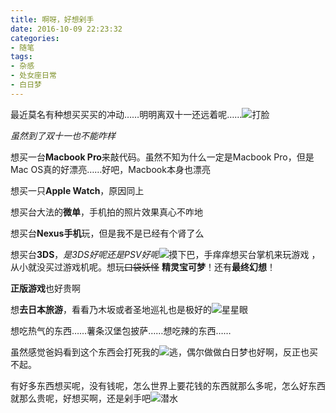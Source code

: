 ```yaml
---
title: 啊呀，好想剁手
date: 2016-10-09 22:23:32
categories:
- 随笔
tags:
- 杂感
- 处女座日常
- 白日梦
---
```


最近莫名有种想买买买的冲动……明明离双十一还远着呢……![打脸](http://o7a3i0m1t.bkt.clouddn.com/image/emo/dalian.png)

*虽然到了双十一也不能咋样*

<!--more-->

想买一台**Macbook Pro**来敲代码。虽然不知为什么一定是Macbook Pro，但是Mac OS真的好漂亮……好吧，Macbook本身也漂亮

想买一只**Apple Watch**，原因同上

想买台大法的**微单**，手机拍的照片效果真心不咋地

想买台**Nexus手机**玩，但是我不是已经有个肾了么

想买台**3DS**，*是3DS好呢还是PSV好呢*![摸下巴](http://o7a3i0m1t.bkt.clouddn.com/image/emo/moxiaba.png)，手痒痒想买台掌机来玩游戏 ，从小就没买过游戏机呢。想玩~~口袋妖怪~~ **精灵宝可梦**！还有**最终幻想**！

**正版游戏**也好贵啊

想**去日本旅游**，看看乃木坂或者圣地巡礼也是极好的![星星眼](http://o7a3i0m1t.bkt.clouddn.com/image/emo/xingxingyan.png)

想吃热气的东西……薯条汉堡包披萨……想吃辣的东西……

虽然感觉爸妈看到这个东西会打死我的![逃](http://o7a3i0m1t.bkt.clouddn.com/image/emo/tao.jpg)，偶尔做做白日梦也好啊，反正也买不起。

有好多东西想买呢，没有钱呢，怎么世界上要花钱的东西就那么多呢，怎么好东西就那么贵呢，好想买啊，还是剁手吧![潜水](http://o7a3i0m1t.bkt.clouddn.com/image/emo/qianshui.png)